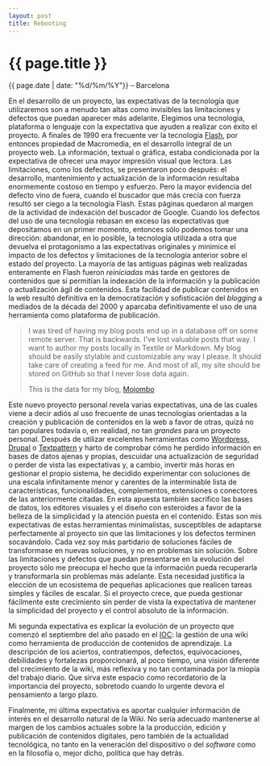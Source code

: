 ```yaml
---
layout: post
title: Rebooting
---
```


{{ page.title }}
================

{{ page.date | date: "%d/%m/%Y"}} &ndash; Barcelona

En el desarrollo de un proyecto, las expectativas de la tecnología que utilizaremos son a menudo tan altas como invisibles las limitaciones y defectos que puedan aparecer más adelante. Elegimos una tecnología, plataforma o lenguaje con la expectativa que ayuden a realizar con éxito el proyecto. A finales de 1990 era frecuente ver la tecnología [Flash](http://www.adobe.com), por entonces propiedad de Macromedia, en el desarrollo integral de un proyecto web. La información, textual o gráfica, estaba condicionada por la expectativa de ofrecer una mayor impresión visual que lectora. Las limitaciones, como los defectos, se presentaron poco después: el desarrollo, mantenimiento y actualización de la información resultaba enormemente costoso en tiempo y esfuerzo. Pero la mayor evidencia del defecto vino de fuera, cuando el buscador que más crecía con fuerza resultó ser ciego a la tecnología Flash. Estas páginas quedaron al margen de la actividad de indexación del buscador de Google. Cuando los defectos del uso de una tecnología rebasan en exceso las expectativas que depositamos en un primer momento, entonces sólo podemos tomar una dirección: abandonar, en lo posible, la tecnología utilizada a otra que devuelva el protagonismo a las expectativas originales y minimice el impacto de los defectos y limitaciones de la tecnología anterior sobre el estado del proyecto. La mayoría de las antiguas páginas web realizadas enteramente en Flash fueron *reiniciadas* más tarde en gestores de contenidos que sí permitían la indexación de la información y la publicación o actualización ágil de contenidos. Esta facilidad de publicar contenidos en la web resultó definitiva en la democratización y sofisticación del *blogging* a mediados de la década del 2000 y aparcaba definitivamente el uso de una herramienta como plataforma de publicación.

>I was tired of having my blog posts end up in a database off on some remote server. That is backwards. I’ve lost valuable posts that way. I want to author my posts locally in Textile or Markdown. My blog should be easily stylable and customizable any way I please. It should take care of creating a feed for me. And most of all, my site should be stored on GitHub so that I never lose data again.
> 
>This is the data for my blog, [Mojombo](http://github.com/mojombo/mojombo.github.com)


Este nuevo proyecto personal revela varias expectativas, una de las cuales viene a decir adiós al uso frecuente de unas tecnologías orientadas a la creación y publicación de contenidos en la web a favor de otras, quizá no tan populares todavía o, en realidad, no tan _grandes_ para un proyecto personal. Después de utilizar excelentes herramientas como [Wordpress](http://wordpress.org), [Drupal](http://drupal.org) o [Textpattern](http://textpattern.com) y harto de comprobar cómo he perdido información en bases de datos ajenas y propias, descuidar una actualización de seguridad o perder de vista las expectativas y, a cambio, invertir más horas en gestionar el propio sistema, he decidido experimentar con soluciones de una escala infinitamente menor y carentes de la interminable lista de características, funcionalidades, complementos, extensiones o conectores de las anteriormente citadas. En esta apuesta también sacrifico las bases de datos, los editores visuales y el diseño con esteroides a favor de la belleza de la simplicidad y la atención puesta en el contenido. Estas son mis expectativas de estas herramientas minimalistas, susceptibles de adaptarse perfectamente al proyecto sin que las limitaciones y los defectos terminen socavándolo. Cada vez soy más partidario de soluciones fáciles de transformase en nuevas soluciones, y no en problemas sin solución. Sobre las limitaciones y defectos que puedan presentarse en la evolución del proyecto sólo me preocupa el hecho que la información pueda recuperarla y transformarla sin problemas más adelante. Esta necesidad justifica la elección de un ecosistema de pequeñas aplicaciones que realicen tareas simples y fáciles de escalar. Si el proyecto crece, que pueda gestionar fácilmente este crecimiento sin perder de vista la expectativa de mantener la simplicidad del proyecto y el control absoluto de la información. 

Mi segunda expectativa es explicar la evolución de un proyecto que comenzó el septiembre del año pasado en el [IOC](http://ioc.xtec.cat): la gestión de una wiki como herramienta de producción de contenidos de aprendizaje. La descripción de los aciertos, contratiempos, defectos, equivocaciones, debilidades y fortalezas proporcionará, al poco tiempo, una visión diferente del crecimiento de la wiki, más reflexiva y no tan contaminada por la miopía del trabajo diario. Que sirva este espacio como recordatorio de la importancia del proyecto, sobretodo cuando lo urgente devora el pensamiento a largo plazo.  

Finalmente, mi última expectativa es aportar cualquier información de interés en el desarrollo natural de la Wiki. No sería adecuado mantenerse al margen de los cambios actuales sobre la la producción, edición y publicación de contenidos digitales, pero también de la actualidad tecnológica, no tanto en la veneración del dispositivo o del *software* como en la filosofía o, mejor dicho, política que hay detrás.

